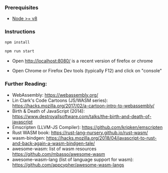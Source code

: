 ### Prerequisites

* [Node >= v8](https://nodejs.org/en/)

### Instructions

```sh
npm install

npm run start
```

* Open [http://localhost:8080/](http://localhost:8080/) is a recent version of firefox or chrome

* Open Chrome or Firefox Dev tools (typically F12) and click on "console"

### Further Reading:

* WebAssembly: https://webassembly.org/
* Lin Clark's Code Cartoons (JS/WASM series): https://hacks.mozilla.org/2017/02/a-cartoon-intro-to-webassembly/
* Birth & Death of JavaScript (2014): https://www.destroyallsoftware.com/talks/the-birth-and-death-of-javascript
* Emscripten (LLVM-JS Compiler): https://github.com/kripken/emscripten
* Rust WASM book: https://rust-lang-nursery.github.io/rust-wasm/
* wasm-bindgen: https://hacks.mozilla.org/2018/04/javascript-to-rust-and-back-again-a-wasm-bindgen-tale/
* awesome-wasm: list of wasm resources https://github.com/mbasso/awesome-wasm
* awesome-wasm-lang (list of language support for wasm): https://github.com/appcypher/awesome-wasm-langs
